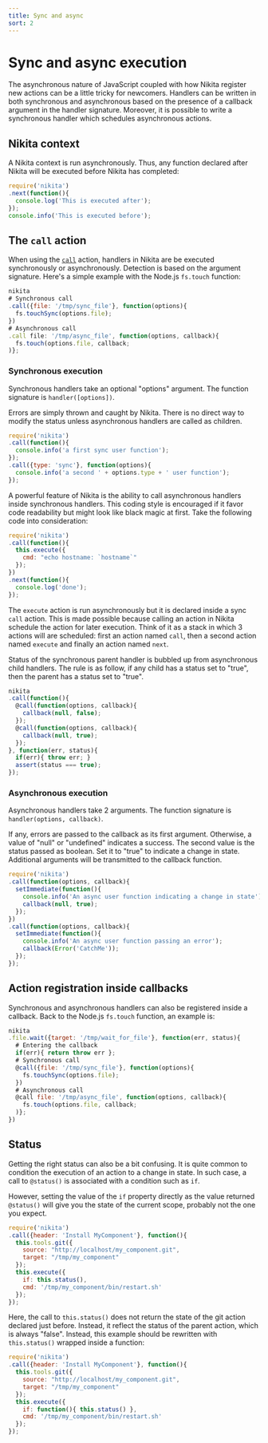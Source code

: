 ```yaml
---
title: Sync and async
sort: 2
---
```


# Sync and async execution

The asynchronous nature of JavaScript coupled with how Nikita register new actions can be a little tricky for newcomers. Handlers can be written in both synchronous and asynchronous based on the presence of a callback argument in the handler signature. Moreover, it is possible to write a synchronous handler which schedules asynchronous actions.

## Nikita context

A Nikita context is run asynchronously. Thus, any function declared after Nikita will be executed before Nikita has completed:

```js
require('nikita')
.next(function(){
  console.log('This is executed after');
});
console.info('This is executed before');
```

## The `call` action

When using the [`call`] action, handlers in Nikita are be executed synchronously or asynchronously. Detection is based on the argument signature. Here's a simple example with the Node.js `fs.touch` function:

```js
nikita
# Synchronous call
.call({file: '/tmp/sync_file'}, function(options){
  fs.touchSync(options.file);
})
# Asynchronous call
.call file: '/tmp/async_file', function(options, callback){
  fs.touch(options.file, callback;
)};
```

### Synchronous execution

Synchronous handlers take an optional "options" argument. The function signature is `handler([options])`.

Errors are simply thrown and caught by Nikita. There is no direct way to modify the status unless asynchronous handlers are called as children.

```js
require('nikita')
.call(function(){
  console.info('a first sync user function');
});
.call({type: 'sync'}, function(options){
  console.info('a second ' + options.type + ' user function');
});
```

A powerful feature of Nikita is the ability to call asynchronous handlers inside synchronous handlers. This coding style is encouraged if it favor code readability but might look like black magic at first. Take the following code into consideration:

```js
require('nikita')
.call(function(){
  this.execute({
    cmd: "echo hostname: `hostname`"
  });
})
.next(function(){
  console.log('done');
});
```

The `execute` action is run asynchronously but it is declared inside a sync `call` action. This is made possible because calling an action in Nikita schedule the action for later execution. Think of it as a stack in which 3 actions will are scheduled: first an action named `call`, then a second action named `execute` and finally an action named `next`.

Status of the synchronous parent handler is bubbled up from asynchronous child handlers. The rule is as follow, if any child has a status set to "true", then the parent has a status set to "true".

```js
nikita
.call(function(){
  @call(function(options, callback){
    callback(null, false);
  });
  @call(function(options, callback){
    callback(null, true);
  });
}, function(err, status){
  if(err){ throw err; }
  assert(status === true);
});
```

### Asynchronous execution

Asynchronous handlers take 2 arguments. The function signature is `handler(options, callback)`.

If any, errors are passed to the callback as its first argument. Otherwise, a value of "null" or "undefined" indicates a success. The second value is the status passed as boolean. Set it to "true" to indicate a change in state. Additional arguments will be transmitted to the callback function.

```js
require('nikita')
.call(function(options, callback){
  setImmediate(function(){
    console.info('An async user function indicating a change in state');
    callback(null, true);
  });
})
.call(function(options, callback){
  setImmediate(function(){
    console.info('An async user function passing an error');
    callback(Error('CatchMe'));
  });
});
```

## Action registration inside callbacks

Synchronous and asynchronous handlers can also be registered inside a callback. Back to the Node.js `fs.touch` function, an example is:

```js
nikita
.file.wait({target: '/tmp/wait_for_file'}, function(err, status){
  # Entering the callback
  if(err){ return throw err };
  # Synchronous call
  @call({file: '/tmp/sync_file'}, function(options){
    fs.touchSync(options.file);
  })
  # Asynchronous call
  @call file: '/tmp/async_file', function(options, callback){
    fs.touch(options.file, callback;
  )};
})
```

## Status

Getting the right status can also be a bit confusing. It is quite common to condition the execution of an action to a change in state. In such case, a call to `@status()` is associated with a condition such as `if`.

However, setting the value of the `if` property directly as the value returned `@status()` will give you the state of the current scope, probably not the one you expect.

```js
require('nikita')
.call({header: 'Install MyComponent'}, function(){
  this.tools.git({
    source: "http://localhost/my_component.git",
    target: "/tmp/my_component"
  });
  this.execute({
    if: this.status(),
    cmd: '/tmp/my_component/bin/restart.sh'
  });
});
```

Here, the call to `this.status()` does not return the state of the git action declared just before. Instead, it reflect the status of the parent action, which is always "false". Instead, this example should be rewritten with `this.status()` wrapped inside a function:

```js
require('nikita')
.call({header: 'Install MyComponent'}, function(){
  this.tools.git({
    source: "http://localhost/my_component.git",
    target: "/tmp/my_component"
  });
  this.execute({
    if: function(){ this.status() },
    cmd: '/tmp/my_component/bin/restart.sh'
  });
});
```

[`call`]: ../call
